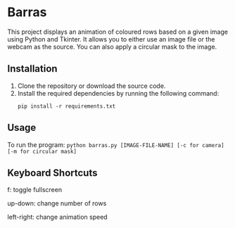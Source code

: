 # Barras

This project displays an animation of coloured rows based on a given image using Python and Tkinter. It allows you to either use an image file or the webcam as the source. You can also apply a circular mask to the image.

## Installation

1. Clone the repository or download the source code.
2. Install the required dependencies by running the following command:
    ```
    pip install -r requirements.txt
    ```

## Usage

To run the program:
    ```
    python barras.py [IMAGE-FILE-NAME] [-c for camera] [-m for circular mask]
    ```

## Keyboard Shortcuts
f: toggle fullscreen

up-down: change number of rows

left-right: change animation speed

